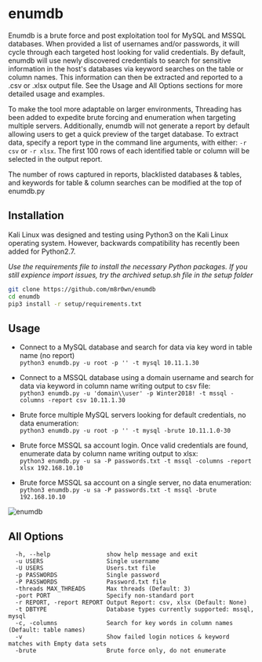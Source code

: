 # enumdb
Enumdb is a brute force and post exploitation tool for MySQL and MSSQL databases. When provided a list of usernames and/or passwords, it will cycle through each targeted host looking for valid credentials. By default, enumdb will use newly discovered credentials to search for sensitive information in the host's databases via keyword searches on the table or column names. This information can then be extracted and reported to a .csv or .xlsx output file. See the Usage and All Options sections for more detailed usage and examples.

To make the tool more adaptable on larger environments, Threading has been added to expedite brute forcing and enumeration when targeting multiple servers. Additionally, enumdb will not generate a report by default allowing users to get a quick preview of the target database. To extract data, specify a report type in the command line arguments, with either: ```-r csv``` or ```-r xlsx```. The first 100 rows of each identified table or column will be selected in the output report. 

The number of rows captured in reports, blacklisted databases & tables, and keywords for table & column searches can be modified at the top of enumdb.py

## Installation
Kali Linux was designed and testing using Python3 on the Kali Linux operating system. However, backwards compatibility has recently been added for Python2.7.

*Use the requirements file to install the necessary Python packages. If you still expience import issues, try the archived setup.sh file in the setup folder*
```bash
git clone https://github.com/m8r0wn/enumdb
cd enumdb
pip3 install -r setup/requirements.txt
``````

## Usage
* Connect to a MySQL database and search for data via key word in table name (no report)<br>
`python3 enumdb.py -u root -p '' -t mysql 10.11.1.30`

* Connect to a MSSQL database using a domain username and search for data via keyword in column name writing output to csv file:<br>
`python3 enumdb.py -u 'domain\\user' -p Winter2018! -t mssql -columns -report csv 10.11.1.30`

* Brute force multiple MySQL servers looking for default credentials, no data enumeration:<br>
`python3 enumdb.py -u root -p '' -t mysql -brute 10.11.1.0-30`

* Brute force MSSQL sa account login. Once valid credentials are found, enumerate data by column name writing output to xlsx:<br>
`python3 enumdb.py -u sa -P passwords.txt -t mssql -columns -report xlsx 192.168.10.10`

* Brute force MSSQL sa account on a single server, no data enumeration:<br>
`python3 enumdb.py -u sa -P passwords.txt -t mssql -brute 192.168.10.10`

![enumdb](https://user-images.githubusercontent.com/13889819/54823551-9ae80d00-4c7e-11e9-89e5-3140b793b6d7.gif)

## All Options
      -h, --help                show help message and exit
      -u USERS                  Single username
      -U USERS                  Users.txt file
      -p PASSWORDS              Single password
      -P PASSWORDS              Password.txt file
      -threads MAX_THREADS      Max threads (Default: 3)
      -port PORT                Specify non-standard port
      -r REPORT, -report REPORT Output Report: csv, xlsx (Default: None)
      -t DBTYPE                 Database types currently supported: mssql, mysql
      -c, -columns              Search for key words in column names (Default: table names)
      -v                        Show failed login notices & keyword matches with Empty data sets
      -brute                    Brute force only, do not enumerate


